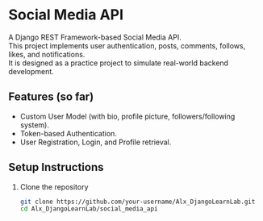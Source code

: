 # Social Media API

A Django REST Framework-based Social Media API.  
This project implements user authentication, posts, comments, follows, likes, and notifications.  
It is designed as a practice project to simulate real-world backend development.


## Features (so far)
- Custom User Model (with bio, profile picture, followers/following system).
- Token-based Authentication.
- User Registration, Login, and Profile retrieval.

## Setup Instructions

1. Clone the repository
   ```bash
   git clone https://github.com/your-username/Alx_DjangoLearnLab.git
   cd Alx_DjangoLearnLab/social_media_api